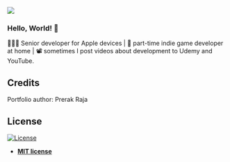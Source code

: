 <p><img src="https://media.licdn.com/dms/image/D4D16AQGMtt9scE6Omw/profile-displaybackgroundimage-shrink_350_1400/0/1715708508481?e=1728518400&v=beta&t=2zDFsZo69vuQl-aP_57tzUs5GTAmpylpfQY8G-RJ4RA"></p>

### Hello, World! 👋

👨🏻‍💻 Senior developer for Apple devices | 👾 part-time indie game developer at home | 📽️ sometimes I post videos about development to Udemy and YouTube.

## Credits
Portfolio author: Prerak Raja

## License
[![License](http://img.shields.io/:license-mit-blue.svg?style=flat-square)](http://badges.mit-license.org)

- **[MIT license](http://opensource.org/licenses/mit-license.php)**
